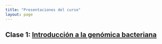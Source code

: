 ```yaml
---
title: "Presentaciones del curso"
layout: page
---
```


## Clase 1: [Introducción a la genómica bacteriana] 

[Introducción a la genómica bacteriana]:Clase_1.pdf
[jekyll-gh]:   https://github.com/jekyll/jekyll
[jekyll-talk]: https://talk.jekyllrb.com/

